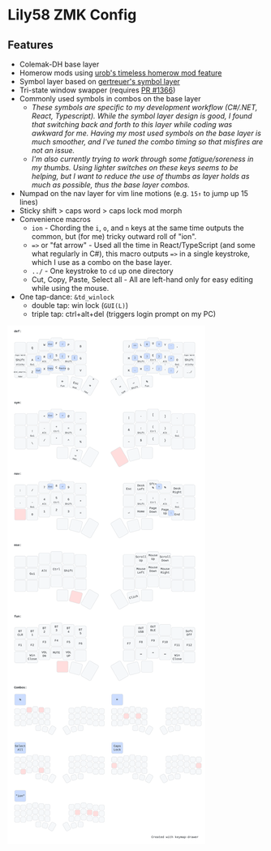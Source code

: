 # Lily58 ZMK Config
## Features
- Colemak-DH base layer
- Homerow mods using [urob's timeless homerow mod feature](https://github.com/urob/zmk-config?tab=readme-ov-file#timeless-homerow-mods)
- Symbol layer based on [gertreuer's symbol layer](https://github.com/getreuer/qmk-keymap?tab=readme-ov-file#my-keymap)
- Tri-state window swapper (requires [PR #1366](https://github.com/zmkfirmware/zmk/pull/1366))
- Commonly used symbols in combos on the base layer
  - _These symbols are specific to my development workflow (C#/.NET, React, Typescript). While the symbol layer design is good, I found that switching back and forth to this layer while coding was awkward for me. Having my most used symbols on the base layer is much smoother, and I've tuned the combo timing so that misfires are not an issue._
  - _I'm also currently trying to work through some fatigue/soreness in my thumbs. Using lighter switches on these keys seems to be helping, but I want to reduce the use of thumbs as layer holds as much as possible, thus the base layer combos._
- Numpad on the nav layer for vim line motions (e.g. `15↑` to jump up 15 lines)
- Sticky shift > caps word > caps lock mod morph
- Convenience macros
  - `ion` - Chording the `i`, `o`, and `n` keys at the same time outputs the common, but (for me) tricky outward roll of "ion".
  - `=>` or "fat arrow" - Used all the time in React/TypeScript (and some what regularly in C#), this macro outputs `=>` in a single keystroke, which I use as a combo on the base layer.
  - `../` - One keystroke to `cd` up one directory
  - Cut, Copy, Paste, Select all - All are left-hand only for easy editing while using the mouse.
- One tap-dance: `&td_winlock`
  - double tap: win lock (`GUI(L)`)
  - triple tap: ctrl+alt+del (triggers login prompt on my PC)

![Keymap Representation](./keymap-drawer/corne.svg?raw=true "Keymap Representation")

